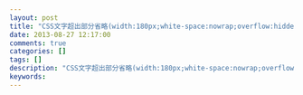 ```yaml
---
layout: post
title: "CSS文字超出部分省略(width:180px;white-space:nowrap;overflow:hidden;text-overflow:ellipsis;)"
date: 2013-08-27 12:17:00 
comments: true
categories: []
tags: []
description: "CSS文字超出部分省略(width:180px;white-space:nowrap;overflow:hidden;text-overflow:ellipsis;)"
keywords: 
---
```





